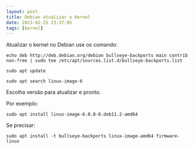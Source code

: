 ```yaml
---
layout: post
title: Debian atualizar o Kernel
date: 2023-02-25 23:37:05 
tags: [kernel]
---  
```


Atualizar o kernel no Debian use os comando:

	echo deb http://deb.debian.org/debian bullseye-backports main contrib non-free | sudo tee /etc/apt/sources.list.d/bullseye-backports.list

	sudo apt update

	sudo apt search linux-image-6

Escolha versão para atualizar e pronto.

Por exemplo:

	sudo apt install linux-image-6.0.0-0.deb11.2-amd64

Se precisar:

	sudo apt install -t bullseye-backports linux-image-amd64 firmware-linux


